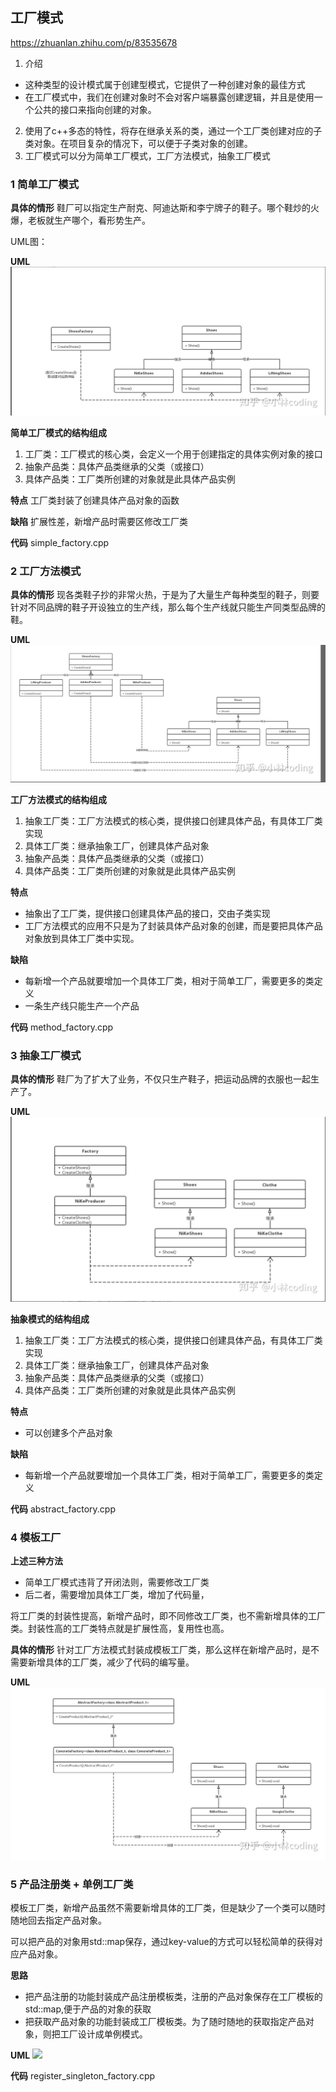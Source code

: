 ## 工厂模式

<https://zhuanlan.zhihu.com/p/83535678>

1. 介绍
  - 这种类型的设计模式属于创建型模式，它提供了一种创建对象的最佳方式
  - 在工厂模式中，我们在创建对象时不会对客户端暴露创建逻辑，并且是使用一个公共的接口来指向创建的对象。
2. 使用了c++多态的特性，将存在继承关系的类，通过一个工厂类创建对应的子类对象。在项目复杂的情况下，可以便于子类对象的创建。
3. 工厂模式可以分为简单工厂模式，工厂方法模式，抽象工厂模式

### 1 简单工厂模式

**具体的情形**
鞋厂可以指定生产耐克、阿迪达斯和李宁牌子的鞋子。哪个鞋炒的火爆，老板就生产哪个，看形势生产。

UML图：

**UML**
<img src="../images/simple_factory.png" hight=399 length=450>

**简单工厂模式的结构组成**
1. 工厂类：工厂模式的核心类，会定义一个用于创建指定的具体实例对象的接口
2. 抽象产品类：具体产品类继承的父类（或接口）
3. 具体产品类：工厂类所创建的对象就是此具体产品实例

**特点**
工厂类封装了创建具体产品对象的函数

**缺陷**
扩展性差，新增产品时需要区修改工厂类

**代码**
simple_factory.cpp

### 2 工厂方法模式

**具体的情形**
现各类鞋子抄的非常火热，于是为了大量生产每种类型的鞋子，则要针对不同品牌的鞋子开设独立的生产线，那么每个生产线就只能生产同类型品牌的鞋。

**UML**
<img src="../images/method_factory.png" hight=399 length=450>

**工厂方法模式的结构组成**
1. 抽象工厂类：工厂方法模式的核心类，提供接口创建具体产品，有具体工厂类实现
2. 具体工厂类：继承抽象工厂，创建具体产品对象
2. 抽象产品类：具体产品类继承的父类（或接口）
3. 具体产品类：工厂类所创建的对象就是此具体产品实例

**特点**
- 抽象出了工厂类，提供接口创建具体产品的接口，交由子类实现
- 工厂方法模式的应用不只是为了封装具体产品对象的创建，而是要把具体产品对象放到具体工厂类中实现。

**缺陷**
- 每新增一个产品就要增加一个具体工厂类，相对于简单工厂，需要更多的类定义
- 一条生产线只能生产一个产品

**代码**
method_factory.cpp

### 3 抽象工厂模式

**具体的情形**
鞋厂为了扩大了业务，不仅只生产鞋子，把运动品牌的衣服也一起生产了。

**UML**
<img src="../images/abstract_factory.png" hight=399 length=450>

**抽象模式的结构组成**
1. 抽象工厂类：工厂方法模式的核心类，提供接口创建具体产品，有具体工厂类实现
2. 具体工厂类：继承抽象工厂，创建具体产品对象
2. 抽象产品类：具体产品类继承的父类（或接口）
3. 具体产品类：工厂类所创建的对象就是此具体产品实例

**特点**
- 可以创建多个产品对象

**缺陷**
- 每新增一个产品就要增加一个具体工厂类，相对于简单工厂，需要更多的类定义

**代码**
abstract_factory.cpp

### 4 模板工厂

**上述三种方法**
- 简单工厂模式违背了开闭法则，需要修改工厂类
- 后二者，需要增加具体工厂类，增加了代码量，

将工厂类的封装性提高，新增产品时，即不同修改工厂类，也不需新增具体的工厂类。封装性高的工厂类特点就是扩展性高，复用性也高。


**具体的情形**
针对工厂方法模式封装成模板工厂类，那么这样在新增产品时，是不需要新增具体的工厂类，减少了代码的编写量。

**UML**
<img src= "../images/template_factory.jpg" hight=399 length=450>

### 5 产品注册类 + 单例工厂类

模板工厂类，新增产品虽然不需要新增具体的工厂类，但是缺少了一个类可以随时随地回去指定产品对象。

可以把产品的对象用std::map保存，通过key-value的方式可以轻松简单的获得对应产品对象。

**思路**
- 把产品注册的功能封装成产品注册模板类，注册的产品对象保存在工厂模板的std::map,便于产品的对象的获取
- 把获取产品对象的功能封装成工厂模板类。为了随时随地的获取指定产品对象，则把工厂设计成单例模式。

**UML**
<img src="../images/register_sigleton_factory.jpg" hight=399 length=450>

**代码**
register_singleton_factory.cpp


 
